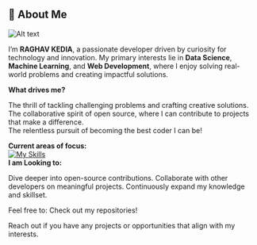 ## 👋 About Me

![Alt text](https://user-images.githubusercontent.com/74038190/212750155-3ceddfbd-19d3-40a3-87af-8d329c8323c4.gif)

I’m **RAGHAV KEDIA**, a passionate developer driven by curiosity for technology and innovation. My primary interests lie in **Data Science**, **Machine Learning**, and **Web Development**, where I enjoy solving real-world problems and creating impactful solutions. ️<br>

**What drives me?**

The thrill of tackling challenging problems and crafting creative solutions.<br>
The collaborative spirit of open source, where I can contribute to projects that make a difference.<br>
The relentless pursuit of becoming the best coder I can be!<br>

**Current areas of focus:**<br>
[![My Skills](https://skillicons.dev/icons?i=cpp,java,c,js,python,git,html,css)](https://skillicons.dev)
<br>
**I am Looking to:**

Dive deeper into open-source contributions.
Collaborate with other developers on meaningful projects.
Continuously expand my knowledge and skillset.

Feel free to:
Check out my repositories!

Reach out if you have any projects or opportunities that align with my interests.
<!--
**lakshya1333/lakshya1333** is a ✨ _special_ ✨ repository because its `README.md` (this file) appears on your GitHub profile.

Here are some ideas to get you started:

- 🔭 I’m currently working on ...
- 🌱 I’m currently learning ...
- 👯 I’m looking to collaborate on ...
- 🤔 I’m looking for help with ...
- 💬 Ask me about ...
- 📫 How to reach me: ...
- 😄 Pronouns: ...
- ⚡ Fun fact: ...
-->
